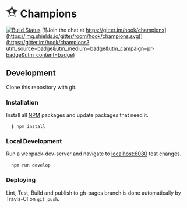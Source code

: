 # [<img src="src/images/icon.png" width="32">](#) Champions

[![Build Status](https://travis-ci.org/hook/champions.svg?branch=master)](https://travis-ci.org/hook/champions)
[![Join the chat at https://gitter.im/hook/champions](https://img.shields.io/gitter/room/hook/champions.svg)](https://gitter.im/hook/champions?utm_source=badge&utm_medium=badge&utm_campaign=pr-badge&utm_content=badge)

## Development

  Clone this repository with git.

### Installation

  Install all [NPM](https://www.npmjs.com/) packages and update packages that need it.

```
  $ npm install
```


### Local Development

  Run a webpack-dev-server and navigate to [localhost:8080](http://localhost:8080) test changes. 

```
  npm run develop
```
### Deploying

  Lint, Test, Build and publish to gh-pages branch is done automatically by Travis-CI on `git push`.


